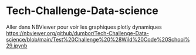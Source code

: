# Tech-Challenge-Data-science
Aller dans NBViewer pour voir les graphiques plotly dynamiques
https://nbviewer.org/github/dumbor/Tech-Challenge-Data-science/blob/main/Test%20Challenge%20%28Wild%20Code%20School%29.ipynb

